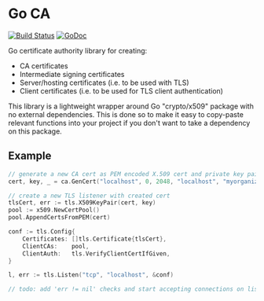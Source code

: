 Go CA
=====

[![Build Status](https://travis-ci.org/nbusy/ca.svg?branch=master)](https://travis-ci.org/nbusy/ca) [![GoDoc](https://godoc.org/github.com/nbusy/ca?status.svg)](https://godoc.org/github.com/nbusy/ca)

Go certificate authority library for creating:

-	CA certificates
-	Intermediate signing certificates
-	Server/hosting certificates (i.e. to be used with TLS)
-	Client certificates (i.e. to be used for TLS client authentication)

This library is a lightweight wrapper around Go "crypto/x509" package with no external dependencies. This is done so to make it easy to copy-paste relevant functions into your project if you don't want to take a dependency on this package.

Example
-------

```go
// generate a new CA cert as PEM encoded X.509 cert and private key pair
cert, key, _ = ca.GenCert("localhost", 0, 2048, "localhost", "myorganizqtion")

// create a new TLS listener with created cert
tlsCert, err := tls.X509KeyPair(cert, key)
pool := x509.NewCertPool()
pool.AppendCertsFromPEM(cert)

conf := tls.Config{
	Certificates: []tls.Certificate{tlsCert},
	ClientCAs:    pool,
	ClientAuth:   tls.VerifyClientCertIfGiven,
}

l, err := tls.Listen("tcp", "localhost", &conf)

// todo: add 'err != nil' checks and start accepting connections on listener
```
